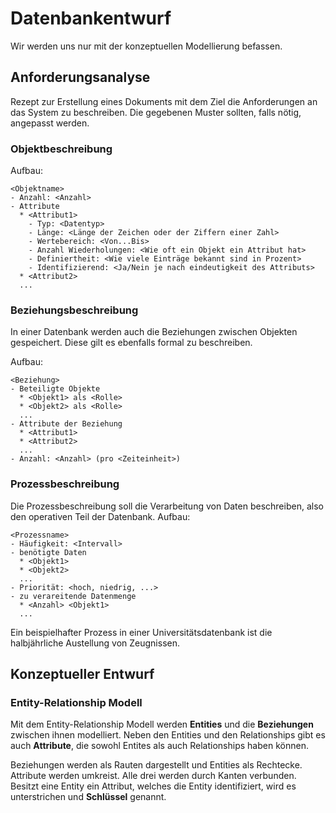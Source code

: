 # Datenbankentwurf
Wir werden uns nur mit der konzeptuellen Modellierung befassen.
## Anforderungsanalyse
Rezept zur Erstellung eines Dokuments mit dem Ziel die Anforderungen an das System zu beschreiben.
Die gegebenen Muster sollten, falls nötig, angepasst werden.
### Objektbeschreibung
Aufbau:
```
<Objektname>
- Anzahl: <Anzahl> 
- Attribute
  * <Attribut1>
    - Typ: <Datentyp>
    - Länge: <Länge der Zeichen oder der Ziffern einer Zahl>
    - Wertebereich: <Von...Bis>
    - Anzahl Wiederholungen: <Wie oft ein Objekt ein Attribut hat>
    - Definiertheit: <Wie viele Einträge bekannt sind in Prozent>
    - Identifizierend: <Ja/Nein je nach eindeutigkeit des Attributs>
  * <Attribut2>
  ...
```
### Beziehungsbeschreibung
In einer Datenbank werden auch die Beziehungen zwischen Objekten gespeichert. Diese gilt es ebenfalls formal zu beschreiben.

Aufbau:
```
<Beziehung>
- Beteiligte Objekte
  * <Objekt1> als <Rolle>
  * <Objekt2> als <Rolle>
  ...
- Attribute der Beziehung
  * <Attribut1>
  * <Attribut2>
  ...
- Anzahl: <Anzahl> (pro <Zeiteinheit>)
```

### Prozessbeschreibung
Die Prozessbeschreibung soll die Verarbeitung von Daten beschreiben, also den operativen Teil der Datenbank.
Aufbau:
```
<Prozessname>
- Häufigkeit: <Intervall>
- benötigte Daten
  * <Objekt1>
  * <Objekt2>
  ...
- Priorität: <hoch, niedrig, ...>
- zu verareitende Datenmenge
  * <Anzahl> <Objekt1>
  ...
```
Ein beispielhafter Prozess in einer Universitätsdatenbank ist die halbjährliche Austellung von Zeugnissen.

## Konzeptueller Entwurf
### Entity-Relationship Modell
Mit dem Entity-Relationship Modell werden **Entities** und die **Beziehungen** zwischen ihnen modelliert. 
Neben den Entities und den Relationships gibt es auch **Attribute**, die sowohl Entites als auch Relationships haben können.

Beziehungen werden als Rauten dargestellt und Entities als Rechtecke. Attribute werden umkreist. Alle drei werden durch Kanten verbunden. 
Besitzt eine Entity ein Attribut, welches die Entity identifiziert, wird es unterstrichen und **Schlüssel** genannt. 
